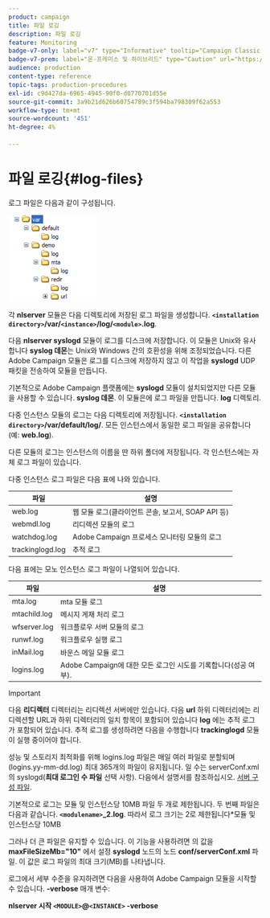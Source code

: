 ```yaml
---
product: campaign
title: 파일 로깅
description: 파일 로깅
feature: Monitoring
badge-v7-only: label="v7" type="Informative" tooltip="Campaign Classic v7에만 적용"
badge-v7-prem: label="온-프레미스 및 하이브리드" type="Caution" url="https://experienceleague.adobe.com/docs/campaign-classic/using/installing-campaign-classic/architecture-and-hosting-models/hosting-models-lp/hosting-models.html?lang=ko" tooltip="온-프레미스 및 하이브리드 배포에만 적용"
audience: production
content-type: reference
topic-tags: production-procedures
exl-id: c9d427da-6965-4945-90f0-d0770701d55e
source-git-commit: 3a9b21d626b60754789c3f594ba798309f62a553
workflow-type: tm+mt
source-wordcount: '451'
ht-degree: 4%

---
```


# 파일 로깅{#log-files}



로그 파일은 다음과 같이 구성됩니다.

![](assets/d_ncs_directory.png)

각 **nlserver** 모듈은 다음 디렉토리에 저장된 로그 파일을 생성합니다. **`<installation directory>`/var/`<instance>`/log/`<module>`.log**.

다음 **nlserver syslogd** 모듈이 로그를 디스크에 저장합니다. 이 모듈은 Unix와 유사합니다 **syslog 데몬**&#x200B;는 Unix와 Windows 간의 호환성을 위해 조정되었습니다. 다른 Adobe Campaign 모듈은 로그를 디스크에 저장하지 않고 이 작업을 **syslogd** UDP 패킷을 전송하여 모듈을 만듭니다.

기본적으로 Adobe Campaign 플랫폼에는 **syslogd** 모듈이 설치되었지만 다른 모듈을 사용할 수 있습니다. **syslog 데몬**. 이 모듈은에 로그 파일을 만듭니다. **log** 디렉토리.

다중 인스턴스 모듈의 로그는 다음 디렉토리에 저장됩니다. **`<installation directory>`/var/default/log/**. 모든 인스턴스에서 동일한 로그 파일을 공유합니다(예: **web.log**).

다른 모듈의 로그는 인스턴스의 이름을 딴 하위 폴더에 저장됩니다. 각 인스턴스에는 자체 로그 파일이 있습니다.

다중 인스턴스 로그 파일은 다음 표에 나와 있습니다.

| 파일 | 설명 |
|---|---|
| web.log | 웹 모듈 로그(클라이언트 콘솔, 보고서, SOAP API 등) |
| webmdl.log | 리디렉션 모듈의 로그 |
| watchdog.log | Adobe Campaign 프로세스 모니터링 모듈의 로그 |
| trackinglogd.log | 추적 로그 |

다음 표에는 모노 인스턴스 로그 파일이 나열되어 있습니다.

| 파일 | 설명 |
|---|---|
| mta.log | mta 모듈 로그 |
| mtachild.log | 메시지 게재 처리 로그 |
| wfserver.log | 워크플로우 서버 모듈의 로그 |
| runwf.log | 워크플로우 실행 로그 |
| inMail.log | 바운스 메일 모듈 로그 |
| logins.log | Adobe Campaign에 대한 모든 로그인 시도를 기록합니다(성공 여부). |

>[!IMPORTANT]
>
>다음 **리디렉터** 디렉터리는 리디렉션 서버에만 있습니다. 다음 **url** 하위 디렉터리에는 리디렉션할 URL과 하위 디렉터리의 일치 항목이 포함되어 있습니다 **log** 에는 추적 로그가 포함되어 있습니다. 추적 로그를 생성하려면 다음을 수행합니다 **trackinglogd** 모듈이 실행 중이어야 합니다.

성능 및 스토리지 최적화를 위해 logins.log 파일은 매일 여러 파일로 분할되며(logins.yy-mm-dd.log) 최대 365개의 파일이 유지됩니다. 일 수는 serverConf.xml의 syslogd(**최대 로그인 수 파일** 선택 사항). 다음에서 설명서를 참조하십시오. [서버 구성 파일](../../installation/using/the-server-configuration-file.md#syslogd).

기본적으로 로그는 모듈 및 인스턴스당 10MB 파일 두 개로 제한됩니다. 두 번째 파일은 다음과 같습니다. **`<modulename>`_2.log**. 따라서 로그 크기는 2로 제한됩니다&#42;모듈 및 인스턴스당 10MB

그러나 더 큰 파일은 유지할 수 있습니다. 이 기능을 사용하려면 의 값을 **maxFileSizeMb=&quot;10&quot;** 에서 설정 **syslogd** 노드의 노드 **conf/serverConf.xml** 파일. 이 값은 로그 파일의 최대 크기(MB)를 나타냅니다.

로그에서 세부 수준을 유지하려면 다음을 사용하여 Adobe Campaign 모듈을 시작할 수 있습니다. **-verbose** 매개 변수:

**nlserver 시작 `<MODULE>`@`<INSTANCE>` -verbose**
